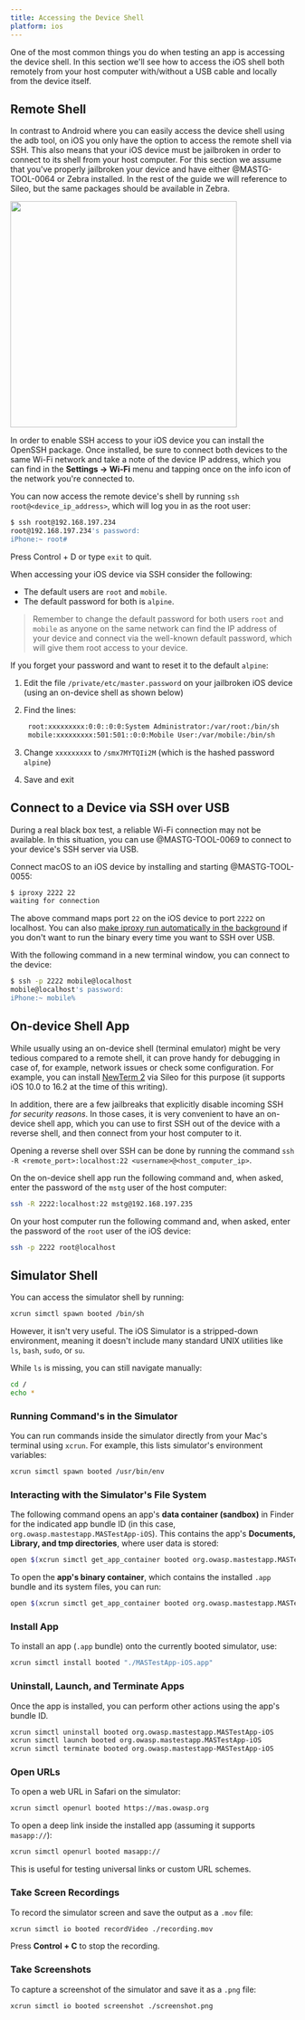 ```yaml
---
title: Accessing the Device Shell
platform: ios
---
```


One of the most common things you do when testing an app is accessing the device shell. In this section we'll see how to access the iOS shell both remotely from your host computer with/without a USB cable and locally from the device itself.

## Remote Shell

In contrast to Android where you can easily access the device shell using the adb tool, on iOS you only have the option to access the remote shell via SSH. This also means that your iOS device must be jailbroken in order to connect to its shell from your host computer. For this section we assume that you've properly jailbroken your device and have either @MASTG-TOOL-0064 or Zebra installed. In the rest of the guide we will reference to Sileo, but the same packages should be available in Zebra.

<img src="Images/Tools/TOOL-0064-Sileo.png" width="400px" />

In order to enable SSH access to your iOS device you can install the OpenSSH package. Once installed, be sure to connect both devices to the same Wi-Fi network and take a note of the device IP address, which you can find in the **Settings -> Wi-Fi** menu and tapping once on the info icon of the network you're connected to.

You can now access the remote device's shell by running `ssh root@<device_ip_address>`, which will log you in as the root user:

```bash
$ ssh root@192.168.197.234
root@192.168.197.234's password:
iPhone:~ root#
```

Press Control + D or type `exit` to quit.

When accessing your iOS device via SSH consider the following:

- The default users are `root` and `mobile`.
- The default password for both is `alpine`.

> Remember to change the default password for both users `root` and `mobile` as anyone on the same network can find the IP address of your device and connect via the well-known default password, which will give them root access to your device.

If you forget your password and want to reset it to the default `alpine`:

1. Edit the file `/private/etc/master.password` on your jailbroken iOS device (using an on-device shell as shown below)
2. Find the lines:

   ```bash
    root:xxxxxxxxx:0:0::0:0:System Administrator:/var/root:/bin/sh
    mobile:xxxxxxxxx:501:501::0:0:Mobile User:/var/mobile:/bin/sh
   ```

3. Change `xxxxxxxxx` to `/smx7MYTQIi2M` (which is the hashed password `alpine`)
4. Save and exit

## Connect to a Device via SSH over USB

During a real black box test, a reliable Wi-Fi connection may not be available. In this situation, you can use @MASTG-TOOL-0069 to connect to your device's SSH server via USB.

Connect macOS to an iOS device by installing and starting @MASTG-TOOL-0055:

```bash
$ iproxy 2222 22
waiting for connection
```

The above command maps port `22` on the iOS device to port `2222` on localhost. You can also [make iproxy run automatically in the background](https://web.archive.org/web/20230828205901/https://iphonedevwiki.net/index.php/SSH_Over_USB) if you don't want to run the binary every time you want to SSH over USB.

With the following command in a new terminal window, you can connect to the device:

```bash
$ ssh -p 2222 mobile@localhost
mobile@localhost's password:
iPhone:~ mobile%
```

## On-device Shell App

While usually using an on-device shell (terminal emulator) might be very tedious compared to a remote shell, it can prove handy for debugging in case of, for example, network issues or check some configuration. For example, you can install [NewTerm 2](https://chariz.com/get/newterm "NewTerm 2") via Sileo for this purpose (it supports iOS 10.0 to 16.2 at the time of this writing).

In addition, there are a few jailbreaks that explicitly disable incoming SSH _for security reasons_. In those cases, it is very convenient to have an on-device shell app, which you can use to first SSH out of the device with a reverse shell, and then connect from your host computer to it.

Opening a reverse shell over SSH can be done by running the command `ssh -R <remote_port>:localhost:22 <username>@<host_computer_ip>`.

On the on-device shell app run the following command and, when asked, enter the password of the `mstg` user of the host computer:

```bash
ssh -R 2222:localhost:22 mstg@192.168.197.235
```

On your host computer run the following command and, when asked, enter the password of the `root` user of the iOS device:

```bash
ssh -p 2222 root@localhost
```

## Simulator Shell

You can access the simulator shell by running:

```bash
xcrun simctl spawn booted /bin/sh
```

However, it isn't very useful. The iOS Simulator is a stripped-down environment, meaning it doesn't include many standard UNIX utilities like `ls`, `bash`, `sudo`, or `su`.

While `ls` is missing, you can still navigate manually:

```bash
cd /
echo *
```

### Running Command's in the Simulator

You can run commands inside the simulator directly from your Mac's terminal using `xcrun`. For example, this lists simulator's environment variables:

```bash
xcrun simctl spawn booted /usr/bin/env
```

### Interacting with the Simulator's File System

The following command opens an app's **data container (sandbox)** in Finder for the indicated app bundle ID (in this case, `org.owasp.mastestapp.MASTestApp-iOS`). This contains the app's **Documents, Library, and tmp directories**, where user data is stored:

```bash
open $(xcrun simctl get_app_container booted org.owasp.mastestapp.MASTestApp-iOS data)
```

To open the **app's binary container**, which contains the installed `.app` bundle and its system files, you can run:

```bash
open $(xcrun simctl get_app_container booted org.owasp.mastestapp.MASTestApp-iOS)
```

### Install App

To install an app (`.app` bundle) onto the currently booted simulator, use:

```bash
xcrun simctl install booted "./MASTestApp-iOS.app"
```

### Uninstall, Launch, and Terminate Apps

Once the app is installed, you can perform other actions using the app's bundle ID.

```bash
xcrun simctl uninstall booted org.owasp.mastestapp.MASTestApp-iOS
xcrun simctl launch booted org.owasp.mastestapp.MASTestApp-iOS
xcrun simctl terminate booted org.owasp.mastestapp-MASTestApp-iOS
```

### Open URLs

To open a web URL in Safari on the simulator:

```bash
xcrun simctl openurl booted https://mas.owasp.org
```

To open a deep link inside the installed app (assuming it supports `masapp://`):

```bash
xcrun simctl openurl booted masapp://
```

This is useful for testing universal links or custom URL schemes.

### Take Screen Recordings

To record the simulator screen and save the output as a `.mov` file:

```bash
xcrun simctl io booted recordVideo ./recording.mov
```

Press **Control + C** to stop the recording.

### Take Screenshots

To capture a screenshot of the simulator and save it as a `.png` file:

```bash
xcrun simctl io booted screenshot ./screenshot.png
```
